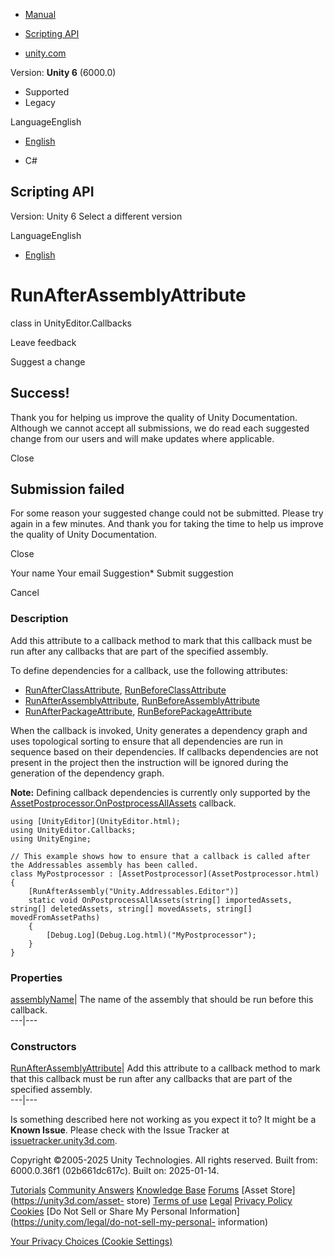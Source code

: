[ ]()

  * [Manual](../Manual/index.html)
  * [Scripting API](../ScriptReference/index.html)

  * [unity.com](https://unity.com/)

Version: **Unity 6** (6000.0)

  * Supported
  * Legacy

LanguageEnglish

  * [English]()

  * C#

[ ](https://docs.unity3d.com)

## Scripting API

Version: Unity 6 Select a different version

LanguageEnglish

  * [English]()

# RunAfterAssemblyAttribute

class in UnityEditor.Callbacks

Leave feedback

Suggest a change

## Success!

Thank you for helping us improve the quality of Unity Documentation. Although
we cannot accept all submissions, we do read each suggested change from our
users and will make updates where applicable.

Close

## Submission failed

For some reason your suggested change could not be submitted. Please <a>try
again</a> in a few minutes. And thank you for taking the time to help us
improve the quality of Unity Documentation.

Close

Your name Your email Suggestion* Submit suggestion

Cancel

[ ]()

### Description

Add this attribute to a callback method to mark that this callback must be run
after any callbacks that are part of the specified assembly.

To define dependencies for a callback, use the following attributes:

  * [RunAfterClassAttribute](Callbacks.RunAfterClassAttribute.html), [RunBeforeClassAttribute](Callbacks.RunBeforeClassAttribute.html)
  * [RunAfterAssemblyAttribute](Callbacks.RunAfterAssemblyAttribute.html), [RunBeforeAssemblyAttribute](Callbacks.RunBeforeAssemblyAttribute.html)
  * [RunAfterPackageAttribute](Callbacks.RunAfterPackageAttribute.html), [RunBeforePackageAttribute](Callbacks.RunBeforePackageAttribute.html)

When the callback is invoked, Unity generates a dependency graph and uses
topological sorting to ensure that all dependencies are run in sequence based
on their dependencies. If callbacks dependencies are not present in the
project then the instruction will be ignored during the generation of the
dependency graph.  
  
**Note:** Defining callback dependencies is currently only supported by the
[AssetPostprocessor.OnPostprocessAllAssets](AssetPostprocessor.OnPostprocessAllAssets.html)
callback.

    
    
    using [UnityEditor](UnityEditor.html);
    using UnityEditor.Callbacks;
    using UnityEngine;  
      
    // This example shows how to ensure that a callback is called after the Addressables assembly has been called.
    class MyPostprocessor : [AssetPostprocessor](AssetPostprocessor.html)
    {
        [RunAfterAssembly("Unity.Addressables.Editor")]
        static void OnPostprocessAllAssets(string[] importedAssets, string[] deletedAssets, string[] movedAssets, string[] movedFromAssetPaths)
        {
            [Debug.Log](Debug.Log.html)("MyPostprocessor");
        }
    }
    

### Properties

[assemblyName](Callbacks.RunAfterAssemblyAttribute-assemblyName.html)| The
name of the assembly that should be run before this callback.  
---|---  
  
### Constructors

[RunAfterAssemblyAttribute](Callbacks.RunAfterAssemblyAttribute-ctor.html)|
Add this attribute to a callback method to mark that this callback must be run
after any callbacks that are part of the specified assembly.  
---|---  
  
Is something described here not working as you expect it to? It might be a
**Known Issue**. Please check with the Issue Tracker at
[issuetracker.unity3d.com](https://issuetracker.unity3d.com).

Copyright ©2005-2025 Unity Technologies. All rights reserved. Built from:
6000.0.36f1 (02b661dc617c). Built on: 2025-01-14.

[Tutorials](https://unity3d.com/learn) [Community
Answers](https://answers.unity3d.com) [Knowledge
Base](https://support.unity3d.com/hc/en-us)
[Forums](https://forum.unity3d.com) [Asset Store](https://unity3d.com/asset-
store) [Terms of use](https://docs.unity3d.com/Manual/TermsOfUse.html)
[Legal](https://unity.com/legal) [Privacy
Policy](https://unity.com/legal/privacy-policy)
[Cookies](https://unity.com/legal/cookie-policy) [Do Not Sell or Share My
Personal Information](https://unity.com/legal/do-not-sell-my-personal-
information)

[Your Privacy Choices (Cookie Settings)](javascript:void\(0\);)

